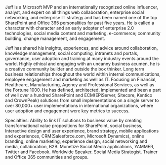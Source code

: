 Jeff is a Microsoft MVP and an internationally recognized online influencer, analyst, and expert on all things web collaboration, enterprise social networking, and enterprise IT strategy and has been named one of the top SharePoint and Office 365 personalities for past five years. He is called a character with character and an early adopter of enterprise 2.0 technologies, social media content and marketing, e-commerce; community building, change management, and engagement.

Jeff has shared his insights, experiences, and advice around collaboration, knowledge management, social computing, intranets and portals, governance, user adoption and training at many industry events around the world. Highly ethical and engaging with an uncanny business acumen, he is a creative community builder and outside the box thinker. Long term business relationships throughout the world within internal communications, employee engagement and marketing as well as IT. Focusing on Financial, Healthcare, Manufacturing, Agency and Professional Services, as well as the Fortune 1000. He has defined, architected, implemented and been a part of well over a hundred SharePoint and ECM(EPiServer, Sitecore, Kentico and CrownPeak) solutions from small implementations on a single server to over 80,000+ user implementations in international organizations, where user adoption and engagement were key metrics to success.

Specialties: Ability to link IT solutions to business value by creating transformational value propositions for SharePoint, social business, Interactive design and user experience, brand strategy, mobile applications and experiences, CRM(Salesforce.com, Microsoft Dynamics), online branding, online marketing, experience design, social networking and media, collaboration, B2B. Monetize Social Media applications, YAMMER, Twitter and Facebook. Worldwide Speaker. Social Media Strategist. Trainer and Office 365 communities and groups.